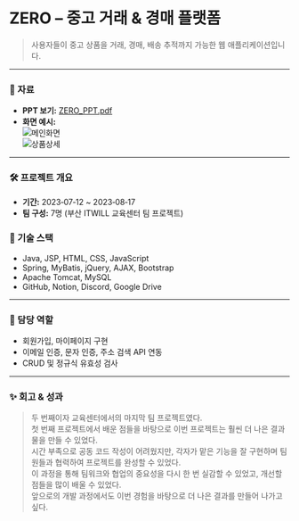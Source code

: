 # ZERO – 중고 거래 & 경매 플랫폼

> 사용자들이 중고 상품을 거래, 경매, 배송 추적까지 가능한 웹 애플리케이션입니다.

---

### 📌 자료
- **PPT 보기:** [ZERO_PPT.pdf](docs/ZERO.pdf)  
- **화면 예시:**  
  ![메인화면](screenshots/main.png)  
  ![상품상세](screenshots/detail.png)

---

### 🛠 프로젝트 개요
- **기간:** 2023‑07‑12 ~ 2023‑08‑17  
- **팀 구성:** 7명 (부산 ITWILL 교육센터 팀 프로젝트)  

### 🔧 기술 스택
- Java, JSP, HTML, CSS, JavaScript  
- Spring, MyBatis, jQuery, AJAX, Bootstrap  
- Apache Tomcat, MySQL  
- GitHub, Notion, Discord, Google Drive  

---

### 🎯 담당 역할
- 회원가입, 마이페이지 구현  
- 이메일 인증, 문자 인증, 주소 검색 API 연동  
- CRUD 및 정규식 유효성 검사  

---

### ✨ 회고 & 성과
> 두 번째이자 교육센터에서의 마지막 팀 프로젝트였다.  
> 첫 번째 프로젝트에서 배운 점들을 바탕으로 이번 프로젝트는 훨씬 더 나은 결과물을 만들 수 있었다.  
> 시간 부족으로 공동 코드 작성이 어려웠지만, 각자가 맡은 기능을 잘 구현하며 팀원들과 협력하여 프로젝트를 완성할 수 있었다.  
> 이 과정을 통해 팀워크와 협업의 중요성을 다시 한 번 실감할 수 있었고, 개선할 점들을 많이 배울 수 있었다.  
> 앞으로의 개발 과정에서도 이번 경험을 바탕으로 더 나은 결과를 만들어 나가고 싶다.
